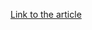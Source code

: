 [Link to the article](https://cybersecuritynews.com/threat-actors-attacking-critical-national-infrastructure/)
